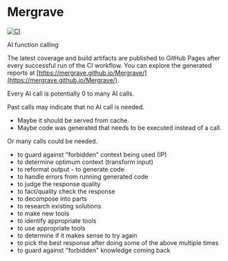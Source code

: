 # Mergrave

[![CI](https://github.com/Mergrave/Mergrave/actions/workflows/ci.yml/badge.svg)](https://github.com/Mergrave/Mergrave/actions/workflows/ci.yml)

AI function calling

The latest coverage and build artifacts are published to GitHub Pages after every
successful run of the CI workflow. You can explore the generated reports at
[https://mergrave.github.io/Mergrave/](https://mergrave.github.io/Mergrave/).

Every AI call is potentially 0 to many AI calls. 

Past calls may indicate that no AI call is needed. 
- Maybe it should be served from cache. 
- Maybe code was generated that needs to be executed instead of a call. 

Or many calls could be needed. 
- to guard against "forbidden" context being used (IP) 
- to determine optimum context (transform input) 
- to reformat output - to generate code 
- to handle errors from running generated code 
- to judge the response quality 
- to fact/quality check the response 
- to decompose into parts 
- to research existing solutions 
- to make new tools 
- to identify appropriate tools 
- to use appropriate tools 
- to determine if it makes sense to try again 
- to pick the best response after doing some of the above multiple times 
- to guard against "forbidden" knowledge coming back 
